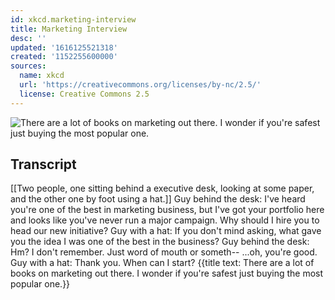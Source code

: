 ```yaml
---
id: xkcd.marketing-interview
title: Marketing Interview
desc: ''
updated: '1616125521318'
created: '1152255600000'
sources:
  name: xkcd
  url: 'https://creativecommons.org/licenses/by-nc/2.5/'
  license: Creative Commons 2.5
---
```

![There are a lot of books on marketing out there.  I wonder if you're safest just buying the most popular one.](https://imgs.xkcd.com/comics/marketing_interview.png)

## Transcript
[[Two people, one sitting behind a executive desk, looking at some paper, and the other one by foot using a hat.]]
Guy behind the desk: I've heard you're one of the best in marketing business, but I've got your portfolio here and looks like you've never run a major campaign. Why should I hire you to head our new initiative?
Guy with a hat: If you don't mind asking, what gave you the idea I was one of the best in the business?
Guy behind the desk: Hm? I don't remember. Just word of mouth or someth-- ...oh, you're good.
Guy with a hat: Thank you. When can I start?
{{title text: There are a lot of books on marketing out there.  I wonder if you're safest just buying the most popular one.}}
